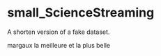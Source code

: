 # small_ScienceStreaming
A shorten version of a fake dataset.

margaux la meilleure et la plus belle